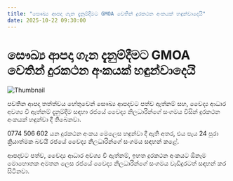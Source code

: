 ```yaml
---
title: "සෞඛ්‍ය ආපදා ගැන දැනුම්දීමට GMOA වෙතින් දුරකථන අංකයක් හඳුන්වාදෙයි"
date: 2025-10-22 09:30:00
---
```


# සෞඛ්‍ය ආපදා ගැන දැනුම්දීමට GMOA වෙතින් දුරකථන අංකයක් හඳුන්වාදෙයි

![Thumbnail](https://helakuru.sgp1.cdn.digitaloceanspaces.com/esana/images/lib/gmoa.jpg)

පවතින ආපදා තත්ත්වය හේතුවෙන් සෞඛ්‍ය ආපදාවට පත්ව ඇත්නම් සහ, වෛද්‍ය ආධාර අවශ්‍ය වී ඇත්නම් දැනුම්දීම සඳහා රජයේ වෛද්‍ය නිලධාරින්ගේ සංගමය විසින් දුරකථන අංකයක් හඳුන්වා දී තිබෙනවා.

0774 506 602 යන දුරකථන අංකය මෙලෙස හඳුන්වා දී ඇති අතර, එය පැය 24 පුරා ක්‍රියාත්මක බවයි රජයේ වෛද්‍ය නිලධාරින්ගේ සංගමය සඳහන් කළේ.

ආපදාවට පත්ව, වෛද්‍ය ආධාර අවශ්‍ය වී ඇත්නම්, ඉහත දුරකථන අංකයට ඕනෑම මොහොතක අමතන ලෙස රජයේ වෛද්‍ය නිලධාරින්ගේ සංගමය වැඩිදුරටත් සඳහන් කර සිටිනවා.

